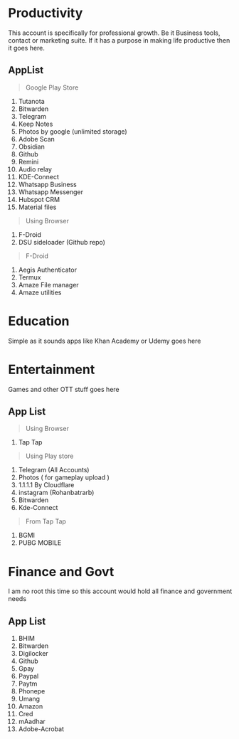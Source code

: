 # Productivity

This account is specifically for professional growth. Be it Business tools, contact or marketing suite. If it has a purpose in making life productive then it goes here. 

## AppList

> Google Play Store

1. Tutanota
2. Bitwarden 
3. Telegram
4. Keep Notes
5. Photos by google (unlimited storage)
6. Adobe Scan
7. Obsidian
8. Github 
9. Remini
10. Audio relay
11. KDE-Connect
12. Whatsapp Business
13. Whatsapp Messenger
14. Hubspot CRM
15. Material files


> Using Browser

1. F-Droid 
2. DSU sideloader (Github repo) 

> F-Droid

1. Aegis Authenticator
2. Termux
3. Amaze File manager
4. Amaze utilities


# Education

Simple as it sounds apps like Khan Academy or Udemy goes here


# Entertainment

Games and other OTT stuff goes here

## App List

> Using Browser
1. Tap Tap


> Using Play store
1. Telegram (All Accounts)
2. Photos ( for gameplay upload )
3. 1.1.1.1 By Cloudflare
4. instagram (Rohanbatrarb)
5. Bitwarden
6. Kde-Connect


> From Tap Tap
1. BGMI 
2. PUBG MOBILE

# Finance and Govt

I am no root this time so this account would hold all finance and government needs

## App List

1. BHIM
2. Bitwarden
3. Digilocker
4. Github
5. Gpay
6. Paypal
7. Paytm
8. Phonepe
9. Umang
10. Amazon
11. Cred
12. mAadhar
13. Adobe-Acrobat



